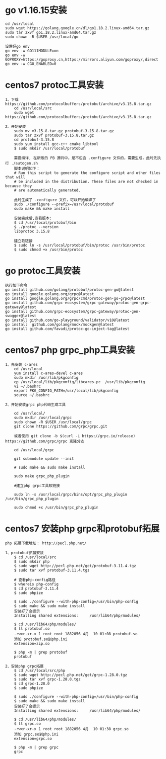 # go v1.16.15安装

    cd /usr/local
    sudo wget https://golang.google.cn/dl/go1.18.2.linux-amd64.tar.gz
    sudo tar zxvf go1.18.2.linux-amd64.tar.gz
    sudo chown -R $USER /usr/local/go
    
    设置好go env
    go env -w GO111MODULE=on
    go env -w GOPROXY=https://goproxy.cn,https://mirrors.aliyun.com/goproxy/,direct
    go env -w CGO_ENABLED=0

# centos7 protoc工具安装

    1、下载https://github.com/protocolbuffers/protobuf/archive/v3.15.8.tar.gz
        cd /usr/local/src
        sudo wget https://github.com/protocolbuffers/protobuf/archive/v3.15.8.tar.gz
    
    2、开始安装
        sudo mv v3.15.8.tar.gz protobuf-3.15.8.tar.gz
        sudo tar zxvf protobuf-3.15.8.tar.gz
        cd protobuf-3.15.8
        sudo yum install gcc-c++ cmake libtool
        $ sudo mkdir /usr/local/protobuf

        需要编译, 在新版的 PB 源码中，是不包含 .configure 文件的，需要生成，此时先执行 ./autogen.sh 
        脚本说明如下：
        # Run this script to generate the configure script and other files that will
        # be included in the distribution. These files are not checked in because they
        # are automatically generated.

        此时生成了 .configure 文件，可以开始编译了
        sudo ./configure --prefix=/usr/local/protobuf
        sudo make && make install

        安装完成后,查看版本:
        $ cd /usr/local/protobuf/bin
        $ ./protoc --version
        libprotoc 3.15.8
        
        建立软链接
        $ sudo ln -s /usr/local/protobuf/bin/protoc /usr/bin/protoc
        $ sudo chmod +x /usr/bin/protoc

# go protoc工具安装

    执行如下命令
    go install github.com/golang/protobuf/protoc-gen-go@latest
    go install google.golang.org/grpc@latest
    go install google.golang.org/grpc/cmd/protoc-gen-go-grpc@latest
    go install github.com/grpc-ecosystem/grpc-gateway/protoc-gen-grpc-gateway@latest
    go install github.com/grpc-ecosystem/grpc-gateway/protoc-gen-swagger@latest
    go install github.com/go-playground/validator/v10@latest
    go install  github.com/golang/mock/mockgen@latest
    go install github.com/favadi/protoc-go-inject-tag@latest

# centos7 php grpc_php工具安装

    1、先安装 c-ares
        cd /usr/local
        yum install c-ares-devel c-ares
        sudo mkdir /usr/lib/pkgconfig
        cp /usr/local/lib/pkgconfig/libcares.pc  /usr/lib/pkgconfig
        vi ~/.bashrc
        export PKG_CONFIG_PATH=/usr/local/lib/pkgconfig
        source ~/.bashrc

    2、开始安装grpc php代码生成工具

        cd /usr/local/
        sudo mkdir /usr/local/grpc
        sudo chown -R $USER /usr/local/grpc
        git clone https://github.com/grpc/grpc.git

        或者使用 git clone -b $(curl -L https://grpc.io/release) https://github.com/grpc/grpc 克隆分支

        cd /usr/local/grpc

        git submodule update --init

        # sudo make && sudo make install
        
        sudo make grpc_php_plugin

        #建立php grpc工具软链接

        sudo ln -s /usr/local/grpc/bins/opt/grpc_php_plugin /usr/bin/grpc_php_plugin
        
        sudo chmod +x /usr/bin/grpc_php_plugin

# centos7 安装php grpc和protobuf拓展
    
    php 拓展下载地址： http://pecl.php.net/

    1、protobuf拓展安装
        $ cd /usr/local/src
        $ sudo mkdir php
        $ sudo wget http://pecl.php.net/get/protobuf-3.11.4.tgz
        $ sudo tar xvf protobuf-3.11.4.tgz

        # 查看php-config路径
        $ whereis php-config
        $ cd protobuf-3.11.4
        $ sudo phpize

        $ sudo ./configure --with-php-config=/usr/bin/php-config
        $ sudo make && sudo make install
        安装好了会提示
        Installing shared extensions:     /usr/lib64/php/modules/

        $ cd /usr/lib64/php/modules/
        $ ll protobuf.so
        -rwxr-xr-x 1 root root 1882056 4月  10 01:08 protobuf.so
        添加 protobuf.so到php.ini
        extension=zip.so

        $ php -m | grep protobuf
        protobuf

    2、安装php grpc拓展
        $ cd /usr/local/src/php
        $ sudo wget http://pecl.php.net/get/grpc-1.28.0.tgz
        $ sudo tar xvf grpc-1.28.0.tgz
        $ cd grpc-1.28.0
        $ sudo phpize
        
        $ sudo ./configure --with-php-config=/usr/bin/php-config
        $ sudo make && sudo make install
        安装好了会提示
        Installing shared extensions:     /usr/lib64/php/modules/

        $ cd /usr/lib64/php/modules/
        $ ll grpc.so
        -rwxr-xr-x 1 root root 1882056 4月  10 01:38 grpc.so
        添加 grpc.so到php.ini
        extension=grpc.so

        $ php -m | grep grpc
        grpc
